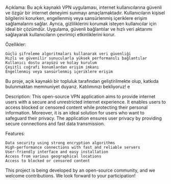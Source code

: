 Açıklama:
Bu açık kaynaklı VPN uygulaması, internet kullanıcılarına güvenli ve özgür bir internet deneyimi sunmayı amaçlamaktadır. Kullanıcıların kişisel bilgilerini korurken, engellenmiş veya sansürlenmiş içeriklere erişim sağlamalarını sağlar. Ayrıca, gizliliklerini korumak isteyen kullanıcılar için ideal bir çözümdür. Uygulama, güvenli bağlantılar ve hızlı veri aktarımı sağlayarak kullanıcıların çevrimiçi etkinliklerini korur.

Özellikler:

    Güçlü şifreleme algoritmaları kullanarak veri güvenliği
    Hızlı ve güvenilir sunucularla yüksek performanslı bağlantılar
    Kullanıcı dostu arayüzü ve kolay kurulum
    Çeşitli coğrafi konumlardan erişim imkanı
    Engellenmiş veya sansürlenmiş içeriklere erişim

Bu proje, açık kaynaklı bir topluluk tarafından geliştirilmekte olup, katkıda bulunmaktan memnuniyet duyarız. Katılımınızı bekliyoruz!
e

Description:
This open-source VPN application aims to provide internet users with a secure and unrestricted internet experience. It enables users to access blocked or censored content while protecting their personal information. Moreover, it is an ideal solution for users who want to safeguard their privacy. The application ensures user privacy by providing secure connections and fast data transmission.

Features:

    Data security using strong encryption algorithms
    High-performance connections with fast and reliable servers
    User-friendly interface and easy installation
    Access from various geographical locations
    Access to blocked or censored content

This project is being developed by an open-source community, and we welcome contributions. We look forward to your participation!
